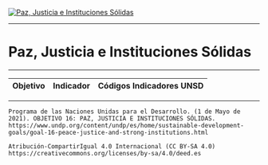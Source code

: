 [![Paz, Justicia e Instituciones Sólidas](https://www.undp.org/content/dam/undp/sdg/tiles/sdg-es-16.png "Paz, Justicia e Instituciones Sólidas")
](https://www.undp.org/content/undp/es/home/sustainable-development-goals/goal-16-peace-justice-and-strong-institutions.html)

--------------------------------------------
# Paz, Justicia e Instituciones Sólidas
--------------------------------------------

|Objetivo|Indicador|Códigos Indicadores UNSD|
| ----- | ----- | ----- |



------
```Programa de las Naciones Unidas para el Desarrollo. (1 de Mayo de 2021). OBJETIVO 16: PAZ, JUSTICIA E INSTITUCIONES SÓLIDAS. https://www.undp.org/content/undp/es/home/sustainable-development-goals/goal-16-peace-justice-and-strong-institutions.html```


```Atribución-CompartirIgual 4.0 Internacional (CC BY-SA 4.0) https://creativecommons.org/licenses/by-sa/4.0/deed.es```
